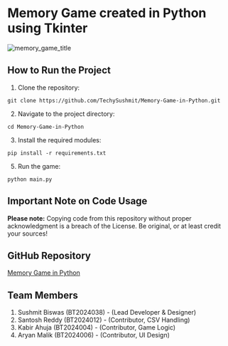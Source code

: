 # Memory Game created in Python using Tkinter
![memory_game_title](https://github.com/user-attachments/assets/c7b86373-2c2d-4eb8-b63a-b63e9ce61bed)

## How to Run the Project
1. Clone the repository:
```
git clone https://github.com/TechySushmit/Memory-Game-in-Python.git
```
2. Navigate to the project directory:
```
cd Memory-Game-in-Python
```
3. Install the required modules:
```
pip install -r requirements.txt
```
5. Run the game:
```
python main.py
```
## Important Note on Code Usage
<b>Please note:</b> Copying code from this repository without proper acknowledgment is a breach of the License. Be original, or at least credit your sources!

## GitHub Repository
[Memory Game in Python](https://github.com/TechySushmit/Memory-Game-in-Python)

## Team Members
1. Sushmit Biswas (BT2024038) - (Lead Developer & Designer)
2. Santosh Reddy (BT2024012) - (Contributor, CSV Handling)
3. Kabir Ahuja (BT2024004) - (Contributor, Game Logic)
4. Aryan Malik (BT2024006) - (Contributor, UI Design)
